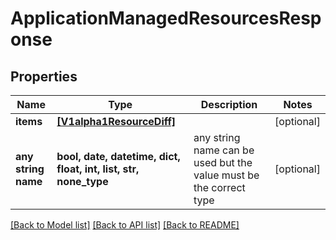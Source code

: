 # ApplicationManagedResourcesResponse


## Properties
Name | Type | Description | Notes
------------ | ------------- | ------------- | -------------
**items** | [**[V1alpha1ResourceDiff]**](V1alpha1ResourceDiff.md) |  | [optional] 
**any string name** | **bool, date, datetime, dict, float, int, list, str, none_type** | any string name can be used but the value must be the correct type | [optional]

[[Back to Model list]](../README.md#documentation-for-models) [[Back to API list]](../README.md#documentation-for-api-endpoints) [[Back to README]](../README.md)


